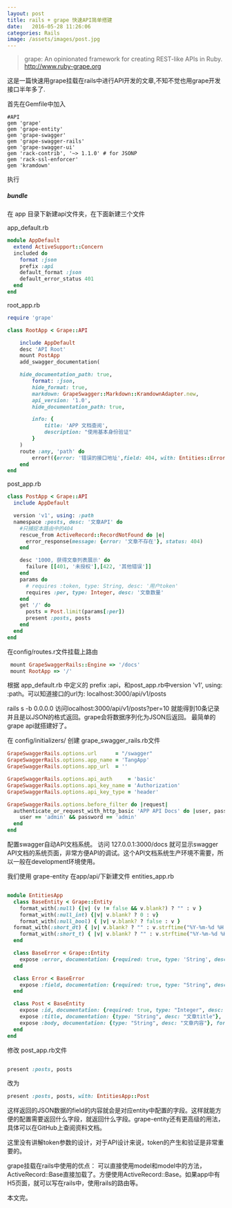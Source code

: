 ```yaml
---
layout: post
title: rails + grape 快速API简单搭建
date:   2016-05-28 11:26:06
categories: Rails
image: /assets/images/post.jpg
---
```




> grape: An opinionated framework for creating REST-like APIs in Ruby. http://www.ruby-grape.org

这是一篇快速用grape挂载在rails中进行API开发的文章,不知不觉也用grape开发接口半年多了.

首先在Gemfile中加入

```
#API
gem 'grape'
gem 'grape-entity'
gem 'grape-swagger'
gem 'grape-swagger-rails'
gem 'grape-swagger-ui'
gem 'rack-contrib', '~> 1.1.0' # for JSONP
gem 'rack-ssl-enforcer'
gem 'kramdown'
```
执行

##### bundle

在 app 目录下新建api文件夹，在下面新建三个文件

app_default.rb


```ruby
module AppDefault
  extend ActiveSupport::Concern
  included do
	format :json
	prefix :api
	default_format :json
	default_error_status 401
  end
end
```

root_app.rb

```ruby
require 'grape'

class RootApp < Grape::API

	include AppDefault
	desc 'API Root'
	mount PostApp
	add_swagger_documentation(

    hide_documentation_path: true,
		format: :json,
		hide_format: true,
		markdown: GrapeSwagger::Markdown::KramdownAdapter.new,
		api_version: '1.0',
		hide_documentation_path: true,

		info: {
			title: 'APP 文档查阅',
			description: "使用基本身份验证"
		}
	)
	route :any, 'path' do
		error!({error: '错误的接口地址',field: 404, with: Entities::Error}, 404)
	end
end
```

post_app.rb

```ruby
class PostApp < Grape::API
  include AppDefault

  version 'v1', using: :path
  namespace :posts, desc: '文章API' do
    #只捕捉本路由中的404
    rescue_from ActiveRecord::RecordNotFound do |e|
      error_response(message: {error: '文章不存在'}, status: 404)
    end

    desc '1000, 获得文章列表展示' do
      failure [[401, '未授权'],[422, '其他错误']]
    end
    params do
      # requires :token, type: String, desc: '用户token'
      requires :per, type: Integer, desc: '文章数量'
    end
    get '/' do
      posts = Post.limit(params[:per])
      present :posts, posts
    end
  end
end
```
在config/routes.r文件挂载上路由

```ruby
 mount GrapeSwaggerRails::Engine => '/docs'
 mount RootApp => '/'
```
根据 app_default.rb 中定义的 prefix :api，和post_app.rb中version 'v1', using: :path。可以知道接口的url为: localhost:3000/api/v1/posts

rails s -b 0.0.0.0
访问localhost:3000/api/v1/posts?per=10 就能得到10条记录并且是以JSON的格式返回。grape会将数据序列化为JSON后返回。
最简单的grape api就搭建好了。

在 config/initializers/ 创建 grape_swagger_rails.rb文件

```ruby
GrapeSwaggerRails.options.url      = "/swagger"
GrapeSwaggerRails.options.app_name = 'TangApp'
GrapeSwaggerRails.options.app_url  = ''

GrapeSwaggerRails.options.api_auth     = 'basic'
GrapeSwaggerRails.options.api_key_name = 'Authorization'
GrapeSwaggerRails.options.api_key_type = 'header'

GrapeSwaggerRails.options.before_filter do |request|
  authenticate_or_request_with_http_basic 'APP API Docs' do |user, password|
    user == 'admin' && password == 'admin'
  end
end
```
配置swagger自动API文档系统。
访问 127.0.0.1:3000/docs 就可显示swagger API文档的系统页面，非常方便API的调试。这个API文档系统生产环境不需要，所以一般在development环境使用。

我们使用 grape-entity
在app/api/下新建文件 entities_app.rb

```ruby

module EntitiesApp
  class BaseEntity < Grape::Entity
	format_with(:null) {|v| (v != false && v.blank?) ? "" : v }
	format_with(:null_int) {|v| v.blank? ? 0 : v}
	format_with(:null_bool) { |v| v.blank? ? false : v }
  format_with(:short_dt) { |v| v.blank? ? "" : v.strftime("%Y-%m-%d %H:%M:%S") }
	format_with(:short_t) { |v| v.blank? ? "" : v.strftime("%Y-%m-%d %H:%M") }
  end

  class BaseError < Grape::Entity
	expose :error, documentation: {required: true, type: 'String', desc: '错误信息'}
  end

  class Error < BaseError
    expose :field, documentation: {required: true, type: "String", desc: "错误字段"}
  end

  class Post < BaseEntity
    expose :id, documentation: {required: true, type: "Integer", desc: "文章ID"}, format_with: :null_int
    expose :title, documentation: {type: "String", desc: "文章title"}, format_with: :null
    expose :body, documentation: {type: "String", desc: "文章内容"}, format_with: :null
  end
end
```
修改 post_app.rb文件

```ruby

present :posts, posts
```
改为

```ruby
present :posts, posts, with: EntitiesApp::Post
```
这样返回的JSON数据的field的内容就会是对应entity中配置的字段。这样就能方便的配置需要返回什么字段，就返回什么字段。grape-entity还有更高级的用法，具体可以在GitHub上查阅资料文档。

这里没有讲解token参数的设计，对于API设计来说，token的产生和验证是非常重要的。

grape挂载在rails中使用的优点： 可以直接使用model和model中的方法，ActiveRecord::Base直接加载了。方便使用ActiveRecord::Base。如果app中有H5页面，就可以写在rails中，使用rails的路由等。

本文完。
